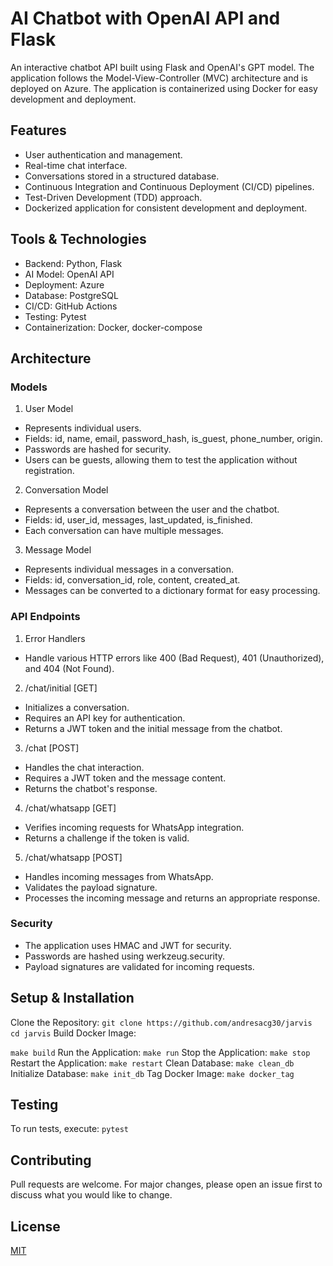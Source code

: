 # AI Chatbot with OpenAI API and Flask
An interactive chatbot API built using Flask and OpenAI's GPT model. The application follows the Model-View-Controller (MVC) architecture and is deployed on Azure. The application is containerized using Docker for easy development and deployment.

## Features
- User authentication and management.
- Real-time chat interface.
- Conversations stored in a structured database.
- Continuous Integration and Continuous Deployment (CI/CD) pipelines.
- Test-Driven Development (TDD) approach.
- Dockerized application for consistent development and deployment.

## Tools & Technologies
- Backend: Python, Flask
- AI Model: OpenAI API
- Deployment: Azure
- Database: PostgreSQL
- CI/CD: GitHub Actions
- Testing: Pytest
- Containerization: Docker, docker-compose

## Architecture
### Models
1. User Model
  - Represents individual users.
  - Fields: id, name, email, password_hash, is_guest, phone_number, origin.
  - Passwords are hashed for security.
  - Users can be guests, allowing them to test the application without registration.
2. Conversation Model
  - Represents a conversation between the user and the chatbot.
  - Fields: id, user_id, messages, last_updated, is_finished.
  - Each conversation can have multiple messages.
3. Message Model
  - Represents individual messages in a conversation.
  - Fields: id, conversation_id, role, content, created_at.
  - Messages can be converted to a dictionary format for easy processing.

### API Endpoints
1. Error Handlers
  - Handle various HTTP errors like 400 (Bad Request), 401 (Unauthorized), and 404 (Not Found).
2. /chat/initial [GET]
  - Initializes a conversation.
  - Requires an API key for authentication.
  - Returns a JWT token and the initial message from the chatbot.
3. /chat [POST]
  - Handles the chat interaction.
  - Requires a JWT token and the message content.
  - Returns the chatbot's response.
4. /chat/whatsapp [GET]
  - Verifies incoming requests for WhatsApp integration.
  - Returns a challenge if the token is valid.
5. /chat/whatsapp [POST]
  - Handles incoming messages from WhatsApp.
  - Validates the payload signature.
  - Processes the incoming message and returns an appropriate response.
### Security
- The application uses HMAC and JWT for security.
- Passwords are hashed using werkzeug.security.
- Payload signatures are validated for incoming requests.

## Setup & Installation

Clone the Repository:
`
git clone https://github.com/andresacg30/jarvis
cd jarvis
`
Build Docker Image:

`
make build
`
Run the Application:
`
make run
`
Stop the Application:
`
make stop
`
Restart the Application:
`
make restart
`
Clean Database:
`
make clean_db
`
Initialize Database:
`
make init_db
`
Tag Docker Image:
`
make docker_tag
`

## Testing
To run tests, execute:
`
pytest
`
## Contributing
Pull requests are welcome. For major changes, please open an issue first to discuss what you would like to change.

## License
[MIT](https://choosealicense.com/licenses/mit/)
